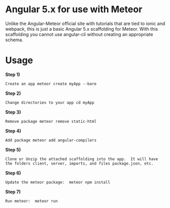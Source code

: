 # Angular 5.x for use with Meteor

Unlike the Angular-Meteor official site with tutorials that are tied to ionic and webpack, this is just a basic Angular 5.x scaffolding for Meteor.  With this scaffolding you cannot use angular-cli without creating an appropriate schema.

# Usage

**Step 1)**
```
Create an app meteor create myApp --bare
```

**Step 2)**
```
Change directories to your app cd myApp
```

**Step 3)**
```
Remove package meteor remove static-html
```

**Step 4)**
```
Add package meteor add angular-compilers
```

**Step 5)**
```
Clone or Unzip the attached scaffolding into the app.  It will have the folders client, server, imports, and files package.json, etc.
```

**Step 6)**
```
Update the meteor package:  meteor npm install
```

**Step 7)**
```
Run meteor:  meteor run
```